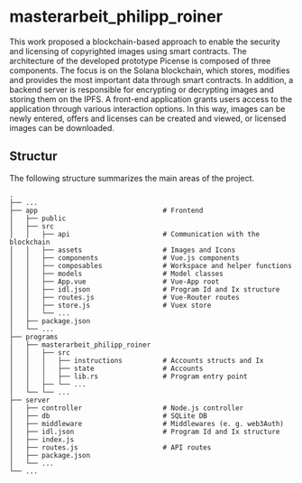 # masterarbeit_philipp_roiner

This work proposed a blockchain-based approach to enable the security and licensing of copyrighted images using smart contracts.
The architecture of the developed prototype Picense is composed of three components.
The focus is on the Solana blockchain, which stores, modifies and provides the most important data through smart contracts.
In addition, a backend server is responsible for encrypting or decrypting images and storing them on the IPFS.
A front-end application grants users access to the application through various interaction options.
In this way, images can be newly entered, offers and licenses can be created and viewed, or licensed images can be downloaded.

## Structur
The following structure summarizes the main areas of the project.

    .
    ├── ...
    ├── app                               # Frontend
    │   ├── public              
    │   ├── src              
    │   │   ├── api                       # Communication with the blockchain
    │   │   ├── assets                    # Images and Icons
    │   │   ├── components                # Vue.js components
    │   │   ├── composables               # Workspace and helper functions
    │   │   ├── models                    # Model classes
    │   │   ├── App.vue                   # Vue-App root
    │   │   ├── idl.json                  # Program Id and Ix structure
    │   │   ├── routes.js                 # Vue-Router routes
    │   │   ├── store.js                  # Vuex store
    │   │   └── ...
    │   ├── package.json            
    │   └── ...                 
    ├── programs
    │   ├── masterarbeit_philipp_roiner              
    │   │   ├── src
    │   │   │   ├── instructions          # Accounts structs and Ix
    │   │   │   ├── state                 # Accounts
    │   │   │   ├── lib.rs                # Program entry point
    │   │   ├── └── ...
    │   └── └── ...
    ├── server
    │   ├── controller                    # Node.js controller
    │   ├── db                            # SQLite DB
    │   ├── middleware                    # Middlewares (e. g. web3Auth)
    │   ├── idl.json                      # Program Id and Ix structure
    │   ├── index.js
    │   ├── routes.js                     # API routes
    │   ├── package.json
    │   └── ...
    └── ...
    
